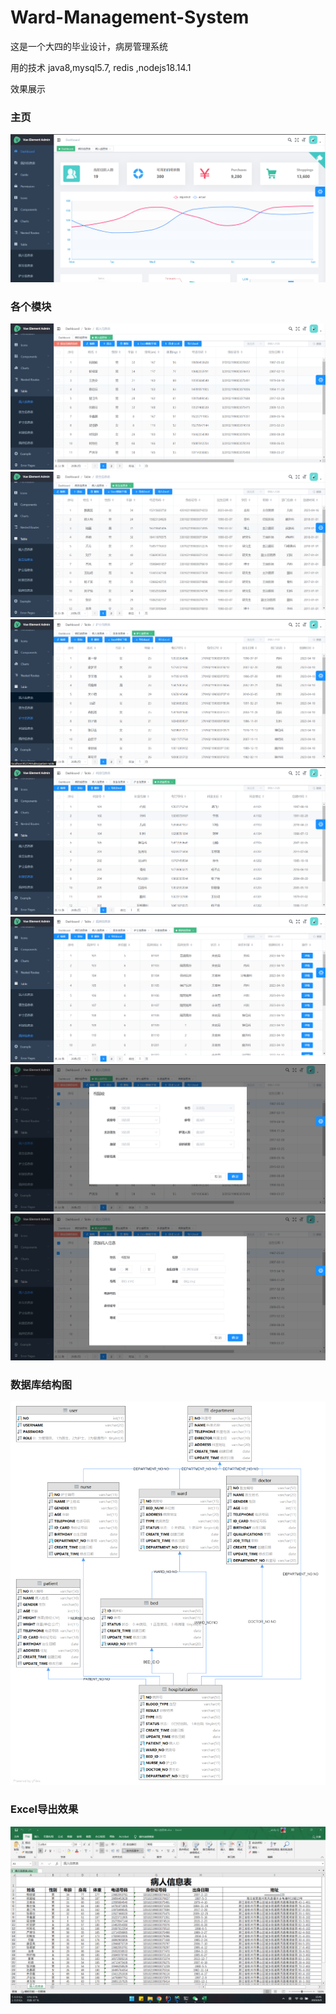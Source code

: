 # Ward-Management-System
这是一个大四的毕业设计，病房管理系统

用的技术
java8,mysql5.7, redis ,nodejs18.14.1

效果展示

### 主页

![img.png](img.png)

### 各个模块

![img_1.png](img_1.png)
![img_2.png](img_2.png)
![img_3.png](img_3.png)
![img_4.png](img_4.png)
![img_5.png](img_5.png)
![img_6.png](img_6.png)
![img_7.png](img_7.png)

### 数据库结构图

![img_8.png](img_8.png)

### Excel导出效果

![img_9.png](img_9.png)
